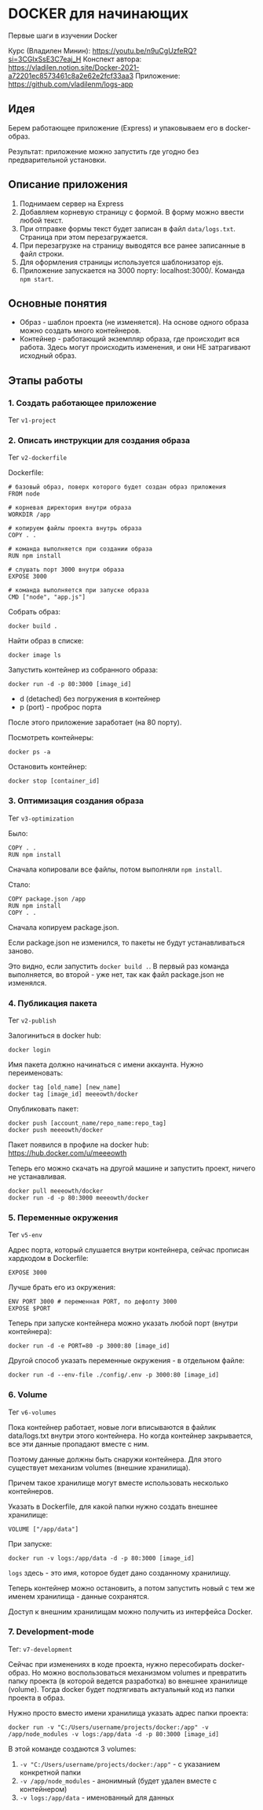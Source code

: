 # DOCKER для начинающих

Первые шаги в изучении Docker

Курс (Владилен Минин): https://youtu.be/n9uCgUzfeRQ?si=3CGIxSsE3C7eaj_H
Конспект автора: https://vladilen.notion.site/Docker-2021-a72201ec8573461c8a2e62e2fcf33aa3
Приложение: https://github.com/vladilenm/logs-app

## Идея

Берем работающее приложение (Express) и упаковываем его в docker-образ. 

Результат: приложение можно запустить где угодно без предварительной установки.

## Описание приложения

1. Поднимаем сервер на Express
2. Добавляем корневую страницу с формой. В форму можно ввести любой текст.
3. При отправке формы текст будет записан в файл `data/logs.txt`. Страница при этом перезагружается.
4. При перезагрузке на страницу выводятся все ранее записанные в файл строки. 
5. Для оформления страницы используется шаблонизатор ejs.
6. Приложение запускается на 3000 порту: localhost:3000/. Команда `npm start`.

## Основные понятия

- Образ - шаблон проекта (не изменяется). На основе одного образа можно создать много контейнеров.
- Контейнер - работающий экземпляр образа, где происходит вся работа. Здесь могут происходить изменения, и они НЕ затрагивают исходный образ.

## Этапы работы

### 1. Создать работающее приложение

Тег `v1-project` 

### 2. Описать инструкции для создания образа

Тег `v2-dockerfile`

Dockerfile:

```
# базовый образ, поверх которого будет создан образ приложения
FROM node

# корневая директория внутри образа
WORKDIR /app

# копируем файлы проекта внутрь образа 
COPY . .

# команда выполняется при создании образа
RUN npm install 

# слушать порт 3000 внутри образа
EXPOSE 3000

# команда выполняется при запуске образа
CMD ["node", "app.js"]
```

Собрать образ:

```
docker build .
```

Найти образ в списке: 

```
docker image ls
```

Запустить контейнер из собранного образа:

```
docker run -d -p 80:3000 [image_id]
```

- d (detached) без погружения в контейнер
- p (port) - проброс порта

После этого приложение заработает (на 80 порту).

Посмотреть контейнеры:

```
docker ps -a
```

Остановить контейнер:

```
docker stop [container_id]
```

### 3. Оптимизация создания образа

Тег `v3-optimization`

Было:

```
COPY . .
RUN npm install
```

Сначала копировали все файлы, потом выполняли `npm install`.

Стало:

```
COPY package.json /app
RUN npm install 
COPY . .
```

Сначала копируем package.json.

Если package.json не изменился, то пакеты не будут устанавливаться заново.

Это видно, если запустить `docker build .`. В первый раз команда выполняется, во второй - уже нет, так как файл package.json не изменялся.

### 4. Публикация пакета

Тег `v2-publish`

Залогиниться в docker hub:

```
docker login
```

Имя пакета должно начинаться с имени аккаунта. Нужно переименовать:

```
docker tag [old_name] [new_name]
docker tag [image_id] meeeowth/docker
```

Опубликовать пакет:

```
docker push [account_name/repo_name:repo_tag]
docker push meeeowth/docker
```

Пакет появился в профиле на docker hub: https://hub.docker.com/u/meeeowth

Теперь его можно скачать на другой машине и запустить проект, ничего не устанавливая.

```
docker pull meeeowth/docker
docker run -d -p 80:3000 meeeowth/docker
```

### 5. Переменные окружения

Тег `v5-env`

Адрес порта, который слушается внутри контейнера, сейчас прописан хардкодом в Dockerfile:

```
EXPOSE 3000
```

Лучше брать его из окружения:

```
ENV PORT 3000 # переменная PORT, по дефолту 3000
EXPOSE $PORT
```

Теперь при запуске контейнера можно указать любой порт (внутри контейнера):

```
docker run -d -e PORT=80 -p 3000:80 [image_id]
```

Другой способ указать переменные окружения - в отдельном файле:

```
docker run -d --env-file ./config/.env -p 3000:80 [image_id]
```

### 6. Volume

Тег `v6-volumes`

Пока контейнер работает, новые логи вписываются в файлик data/logs.txt внутри этого контейнера. Но когда контейнер закрывается, все эти данные пропадают вместе с ним.

Поэтому данные должны быть снаружи контейнера. Для этого существует механизм volumes (внешние хранилища). 

Причем такое хранилище могут вместе использовать несколько контейнеров.

Указать в Dockerfile, для какой папки нужно создать внешнее хранилище:

```
VOLUME ["/app/data"]
```

При запуске:

```
docker run -v logs:/app/data -d -p 80:3000 [image_id]
```

`logs` здесь - это имя, которое будет дано созданному хранилищу.

Теперь контейнер можно остановить, а потом запустить новый с тем же именем хранилища - данные сохранятся. 

Доступ к внешним хранилищам можно получить из интерфейса Docker.

### 7. Development-mode

Тег: `v7-development`

Сейчас при изменениях в коде проекта, нужно пересобирать docker-образ. Но можно воспользоваться механизмом volumes и превратить папку проекта (в которой ведется разработка) во внешнее хранилище (volume). Тогда docker будет подтягивать актуальный код из папки проекта в образ. 

Нужно просто вместо имени хранилища указать адрес папки проекта:

```
docker run -v "C:/Users/username/projects/docker:/app" -v /app/node_modules -v logs:/app/data -d -p 80:3000 [image_id]
```

В этой команде создаются 3 volumes:

1. `-v "C:/Users/username/projects/docker:/app"` - с указанием конкретной папки 
2. `-v /app/node_modules` - анонимный (будет удален вместе с контейнером)
3. `-v logs:/app/data` - именованный для данных
